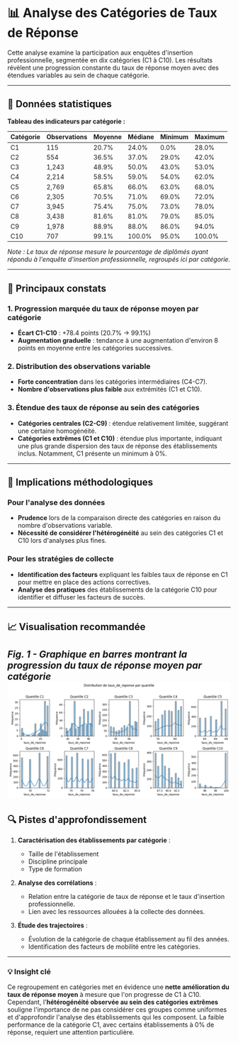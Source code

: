 # 📊 Analyse des Catégories de Taux de Réponse

Cette analyse examine la participation aux enquêtes d'insertion professionnelle, segmentée en dix catégories (C1 à C10). Les résultats révèlent une progression constante du taux de réponse moyen avec des étendues variables au sein de chaque catégorie.

-----

## 🔢 Données statistiques

**Tableau des indicateurs par catégorie :**

| Catégorie | Observations | Moyenne | Médiane | Minimum | Maximum |
|-----------|--------------|---------|---------|---------|---------|
| C1        | 115          | 20.7%   | 24.0%   | 0.0%    | 28.0%   |
| C2        | 554          | 36.5%   | 37.0%   | 29.0%   | 42.0%   |
| C3        | 1,243        | 48.9%   | 50.0%   | 43.0%   | 53.0%   |
| C4        | 2,214        | 58.5%   | 59.0%   | 54.0%   | 62.0%   |
| C5        | 2,769        | 65.8%   | 66.0%   | 63.0%   | 68.0%   |
| C6        | 2,305        | 70.5%   | 71.0%   | 69.0%   | 72.0%   |
| C7        | 3,945        | 75.4%   | 75.0%   | 73.0%   | 78.0%   |
| C8        | 3,438        | 81.6%   | 81.0%   | 79.0%   | 85.0%   |
| C9        | 1,978        | 88.9%   | 88.0%   | 86.0%   | 94.0%   |
| C10       | 707          | 99.1%   | 100.0%  | 95.0%   | 100.0%  |

*Note : Le taux de réponse mesure le pourcentage de diplômés ayant répondu à l'enquête d'insertion professionnelle, regroupés ici par catégorie.*

-----

## 🎯 Principaux constats

### 1\. Progression marquée du taux de réponse moyen par catégorie

  - **Écart C1-C10** : +78.4 points (20.7% → 99.1%)
  - **Augmentation graduelle** : tendance à une augmentation d'environ 8 points en moyenne entre les catégories successives.

### 2\. Distribution des observations variable

  - **Forte concentration** dans les catégories intermédiaires (C4-C7).
  - **Nombre d'observations plus faible** aux extrémités (C1 et C10).

### 3\. Étendue des taux de réponse au sein des catégories

  - **Catégories centrales (C2-C9)** : étendue relativement limitée, suggérant une certaine homogénéité.
  - **Catégories extrêmes (C1 et C10)** : étendue plus importante, indiquant une plus grande dispersion des taux de réponse des établissements inclus. Notamment, C1 présente un minimum à 0%.

-----

## 🏫 Implications méthodologiques

### Pour l'analyse des données

  - **Prudence** lors de la comparaison directe des catégories en raison du nombre d'observations variable.
  - **Nécessité de considérer l'hétérogénéité** au sein des catégories C1 et C10 lors d'analyses plus fines.

### Pour les stratégies de collecte

  - **Identification des facteurs** expliquant les faibles taux de réponse en C1 pour mettre en place des actions correctives.
  - **Analyse des pratiques** des établissements de la catégorie C10 pour identifier et diffuser les facteurs de succès.

-----

## 📈 Visualisation recommandée

*Fig. 1 - Graphique en barres montrant la progression du taux de réponse moyen par catégorie*
![Distribution des taux de réponse par catégorie](../Images/Taux_de_reponses.png)  
-----

## 🔍 Pistes d'approfondissement

1.  **Caractérisation des établissements par catégorie** :

      - Taille de l'établissement
      - Discipline principale
      - Type de formation

2.  **Analyse des corrélations** :

      - Relation entre la catégorie de taux de réponse et le taux d'insertion professionnelle.
      - Lien avec les ressources allouées à la collecte des données.

3.  **Étude des trajectoires** :

      - Évolution de la catégorie de chaque établissement au fil des années.
      - Identification des facteurs de mobilité entre les catégories.

-----

### 💡 Insight clé

Ce regroupement en catégories met en évidence une **nette amélioration du taux de réponse moyen** à mesure que l'on progresse de C1 à C10. Cependant, l'**hétérogénéité observée au sein des catégories extrêmes** souligne l'importance de ne pas considérer ces groupes comme uniformes et d'approfondir l'analyse des établissements qui les composent. La faible performance de la catégorie C1, avec certains établissements à 0% de réponse, requiert une attention particulière.
